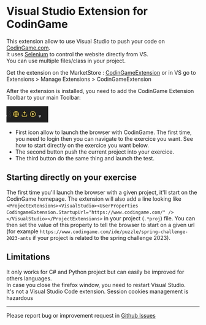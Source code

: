 # Visual Studio Extension for CodinGame

This extension allow to use Visual Studio to push your code on [CodinGame.com](https://codingame.com).  
It uses [Selenium](https://www.selenium.dev/) to control the website directly from VS.  
You can use multiple files/class in your project.

Get the extension on the MarketStore : [CodinGameExtension](https://marketplace.visualstudio.com/items?itemName=RenaudR.CodinGameExtension) or in VS go to Extensions > Manage Extensions > CodinGameExtension


After the extension is installed, you need to add the CodinGame Extension Toolbar to your main Toolbar: 

![Toolbar](Doc/Screenshot/Toolbar.jpg)
* First icon allow to launch the browser with CodinGame. The first time, you need to login then you can navigate to the exercice you want. See how to start directly on the exercice you want below.
* The second button push the current project into your exercice.
* The third button do the same thing and launch the test.

## Starting directly on your exercise

The first time you'll launch the browser with a given project, it'll start on the CodinGame homepage. The extension will also add a line looking like `<ProjectExtensions><VisualStudio><UserProperties CodingameExtension.StartupUrl="https://www.codingame.com/" /></VisualStudio></ProjectExtensions>` in your project (`.*proj`) file. You can then set the value of this property to tell the browser to start on a given url (for example `https://www.codingame.com/ide/puzzle/spring-challenge-2023-ants` if your project is related to the spring challenge 2023).

## Limitations
It only works for C# and Python project but can easily be improved for others languages.  
In case you close the firefox window, you need to restart Visual Studio.  
It's not a Visual Studio Code extension.
Session cookies management is hazardous

----------
Please report bug or improvement request in [Github Issues](https://github.com/dk588/CodingGameExtension/issues)
